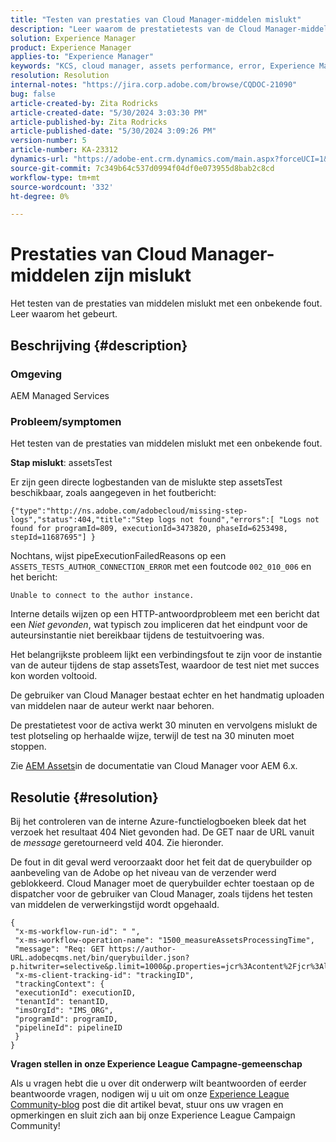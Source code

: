 ```yaml
---
title: "Testen van prestaties van Cloud Manager-middelen mislukt"
description: "Leer waarom de prestatietests van de Cloud Manager-middelen mislukken."
solution: Experience Manager
product: Experience Manager
applies-to: "Experience Manager"
keywords: "KCS, cloud manager, assets performance, error, Experience Manager"
resolution: Resolution
internal-notes: "https://jira.corp.adobe.com/browse/CQDOC-21090"
bug: false
article-created-by: Zita Rodricks
article-created-date: "5/30/2024 3:03:30 PM"
article-published-by: Zita Rodricks
article-published-date: "5/30/2024 3:09:26 PM"
version-number: 5
article-number: KA-23312
dynamics-url: "https://adobe-ent.crm.dynamics.com/main.aspx?forceUCI=1&pagetype=entityrecord&etn=knowledgearticle&id=f49f18c0-951e-ef11-840a-000d3a372703"
source-git-commit: 7c349b64c537d0994f04df0e073955d8bab2c8cd
workflow-type: tm+mt
source-wordcount: '332'
ht-degree: 0%

---
```


# Prestaties van Cloud Manager-middelen zijn mislukt


Het testen van de prestaties van middelen mislukt met een onbekende fout. Leer waarom het gebeurt.

## Beschrijving {#description}


### Omgeving

AEM Managed Services

### Probleem/symptomen 

Het testen van de prestaties van middelen mislukt met een onbekende fout.

<b>Stap mislukt</b>: assetsTest

Er zijn geen directe logbestanden van de mislukte step assetsTest beschikbaar, zoals aangegeven in het foutbericht:

`{"type":"http://ns.adobe.com/adobecloud/missing-step-logs","status":404,"title":"Step logs not found","errors":[ "Logs not found for programId=809, executionId=3473820, phaseId=6253498, stepId=11687695"] } `

Nochtans, wijst pipeExecutionFailedReasons op een `ASSETS_TESTS_AUTHOR_CONNECTION_ERROR` met een foutcode `002_010_006` en het bericht:

`Unable to connect to the author instance. `

Interne details wijzen op een HTTP-antwoordprobleem met een bericht dat een *Niet gevonden*, wat typisch zou impliceren dat het eindpunt voor de auteursinstantie niet bereikbaar tijdens de testuitvoering was.

Het belangrijkste probleem lijkt een verbindingsfout te zijn voor de instantie van de auteur tijdens de stap assetsTest, waardoor de test niet met succes kon worden voltooid.

De gebruiker van Cloud Manager bestaat echter en het handmatig uploaden van middelen naar de auteur werkt naar behoren.

De prestatietest voor de activa werkt 30 minuten en vervolgens mislukt de test plotseling op herhaalde wijze, terwijl de test na 30 minuten moet stoppen.

Zie [AEM Assets](https://experienceleague.adobe.com/docs/experience-manager-cloud-manager/content/using/code-quality-testing.html#aem-assets)in de documentatie van Cloud Manager voor AEM 6.x.


## Resolutie {#resolution}


Bij het controleren van de interne Azure-functielogboeken bleek dat het verzoek het resultaat 404 Niet gevonden had. De GET naar de URL vanuit de *message* geretourneerd veld 404. Zie hieronder.

De fout in dit geval werd veroorzaakt door het feit dat de querybuilder op aanbeveling van de Adobe op het niveau van de verzender werd geblokkeerd.
Cloud Manager moet de querybuilder echter toestaan op de dispatcher voor de gebruiker van Cloud Manager, zoals tijdens het testen van middelen de verwerkingstijd wordt opgehaald.




```
{
 "x-ms-workflow-run-id": " ",
 "x-ms-workflow-operation-name": "1500_measureAssetsProcessingTime",
 "message": "Req: GET https://author-URL.adobecqms.net/bin/querybuilder.json?p.hitwriter=selective&p.limit=1000&p.properties=jcr%3Acontent%2Fjcr%3AlastModified+jcr%3Acreated&path=%2Fcontent%2Fdam%2Fcloudmanager&property=jcr%3Acontent%2Fdam%3AassetState&property.depth=1&property.value=processed&type=dam%3AAsset",
 "x-ms-client-tracking-id": "trackingID",
 "trackingContext": {
 "executionId": executionID,
 "tenantId": tenantID,
 "imsOrgId": "IMS_ORG",
 "programId": programID,
 "pipelineId": pipelineID
 }
}
```






<b>Vragen stellen in onze Experience League Campagne-gemeenschap</b>

Als u vragen hebt die u over dit onderwerp wilt beantwoorden of eerder beantwoorde vragen, nodigen wij u uit om onze [Experience League Community-blog](https://experienceleaguecommunities.adobe.com/t5/adobe-experience-manager-blogs/introducing-top-kcs-articles-curated-for-your-aem/ba-p/672734#M1180) post die dit artikel bevat, stuur ons uw vragen en opmerkingen en sluit zich aan bij onze Experience League Campaign Community!


